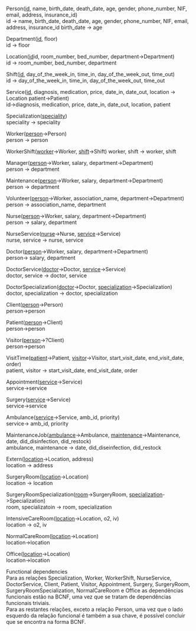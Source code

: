 <p>
Person(<ins>id</ins>, name, birth_date, death_date, age, gender, phone_number, NIF, email, address, insurance_id)<br>
id -> name, birth_date, death_date, age, gender, phone_number, NIF, email, address, insurance_id
birth_date -> age

Department(<ins>id</ins>, floor)<br>
id -> floor

Location(<ins>id</ins>id, room_number, bed_number, department->Department)<br>
id -> room_number, bed_number, department

Shift(<ins>id</ins>, day_of_the_week_in, time_in, day_of_the_week_out, time_out)<br>
id -> day_of_the_week_in, time_in, day_of_the_week_out, time_out

Service(<ins>id</ins>, diagnosis, medication, price, date_in, date_out, location -> Location patient->Patient)<br>
id->diagnosis, medication, price, date_in, date_out, location, patient

Specialization(<ins>speciality</ins>)<br>
speciality -> speciality

Worker(<ins>person</ins>->Person)<br>
person -> person

WorkerShift(<ins>worker</ins>->Worker, <ins>shift</ins>->Shift)
worker, shift -> worker, shift

Manager(<ins>person</ins>->Worker, salary, department->Department)<br>
person -> department

Maintenance(<ins>person</ins>->Worker, salary, department->Department)<br>
person -> department

Volunteer(<ins>person</ins>->Worker, association_name, department->Department)<br>
person -> association_name, department

Nurse(<ins>person</ins>->Worker, salary, department->Department)<br>
person -> salary, department

NurseService(<ins>nurse</ins>->Nurse, <ins>service</ins>->Service)<br>
nurse, service -> nurse, service

Doctor(<ins>person</ins>->Worker, salary, department->Department)<br>
person-> salary, department

DoctorService(<ins>doctor</ins>->Doctor, <ins>service</ins>->Service)<br>
doctor, service -> doctor, service

DoctorSpecialization(<ins>doctor</ins>->Doctor, <ins>specialization</ins>->Specialization)<br>
doctor, specialization -> doctor, specialization

Client(<ins>person</ins>->Person)<br>
person->person

Patient(<ins>person</ins>->Client)<br>
person->person

Visitor(<ins>person</ins>->?Client)<br>
person->person

VisitTime(<ins>patient</ins>->Patient, <ins>visitor</ins>->Visitor, start_visit_date, 
end_visit_date, order)<br>
patient, visitor -> start_visit_date, end_visit_date, order

Appointment(<ins>service</ins>->Service)<br>
service->service

Surgery(<ins>service</ins>->Service)<br>
service->service

Ambulance(<ins>service</ins>->Service, amb_id, priority)<br>
service-> amb_id, priority

MaintenanceJob(<ins>ambulance</ins>->Ambulance, <ins>maintenance</ins>->Maintenance, date, did_disinfection, did_restock)<br>
ambulance, maintenance -> date, did_diseinfection, did_restock

Extern(<ins>location</ins>->Location, address)<br>
location -> address

SurgeryRoom(<ins>location</ins>->Location)<br>
location -> location

SurgeryRoomSpecialization(<ins>room</ins>->SurgeryRoom, <ins>specialization</ins>->Specialization)<br>
room, specializatoin -> room, specialization

IntensiveCareRoom(<ins>location</ins>->Location, o2, iv)<br>
location -> o2, iv

NormalCareRoom(<ins>location</ins>->Location)<br>
location->location

Office(<ins>location</ins>->Location)<br>
location->location

</p>

<p>
Functional dependencies<br>
Para as relações Specialization, Worker, WorkerShift, NurseService, DoctorService, Client, Patient, Visitor, Appointment, Surgery, SurgeryRoom, SurgeryRoomSpecialization, NormalCareRoom e Office as dependências funcionais estão na BCNF, uma vez que se tratam de dependências funcionais triviais.<br>
Para as restantes relações, exceto a relação Person, uma vez que o lado esquerdo da relação funcional é também a sua chave, é possível concluir que se encontra na forma BCNF.<br>
</p>

